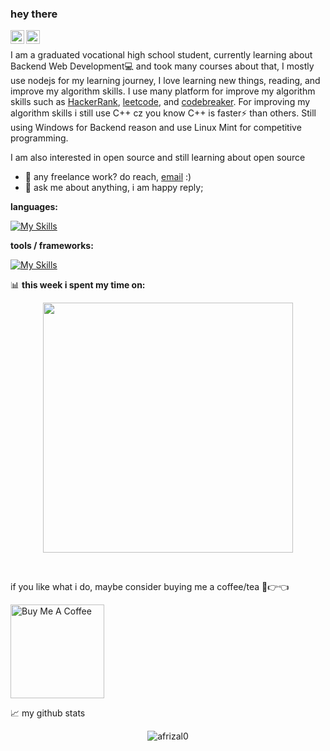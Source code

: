 ### hey there 

<a href="https://twitter.com/afriiizal">
  <img align="left" alt="Afrizal Noer | Twitter" width="22px" src="https://raw.githubusercontent.com/peterthehan/peterthehan/master/assets/twitter.svg" />
</a>
<a href="https://www.linkedin.com/in/muh-afrizal-nur-47b4a6228">
  <img align="left" alt="Afrizal Noer's LinkedIn" width="22px" src="https://raw.githubusercontent.com/peterthehan/peterthehan/master/assets/linkedin.svg" />
</a>

<br />

I am a graduated vocational high school student, currently learning about Backend Web Development💻 and took many courses about that, I mostly use nodejs for my learning journey, I love learning new things, reading, and improve my algorithm skills. I use many platform for improve my algorithm skills such as [HackerRank](https://www.hackerrank.com/hellspeir), [leetcode](https://leetcode.com/afriizaalll/), and [codebreaker](https://codebreaker.xyz/profile/afriizaalll). For improving my algorithm skills i still use C++ cz you know C++ is faster⚡ than others. Still using Windows for Backend reason and use Linux Mint for competitive programming. 

I am also interested in open source and still learning about open source 

- 💼 any freelance work? do reach, [email](mailto:afriizaalll@gmail.com) :)
- 💬 ask me about anything, i am happy reply;

**languages:**  

[![My Skills](https://skills.thijs.gg/icons?i=go,cpp,py,javascript,md,php,&theme=dark)](https://skills.thijs.gg)

**tools / frameworks:**

[![My Skills](https://skills.thijs.gg/icons?i=nodejs,git,react,express,vim,mysql,&theme=dark)](https://skills.thijs.gg)


📊 **this week i spent my time on:**

<figure >
  <p align=center>
    <img src="https://wakatime.com/share/@afrizal0/2076ade9-34b7-42b2-bc9b-21c4a0d570b3.svg" height=400></img>
  </p>
</figure>

<br />

if you like what i do, maybe consider buying me a coffee/tea 🥺👉👈

<a href="https://saweria.co/afrizal0" target="_blank"><img src="https://cdn.buymeacoffee.com/buttons/v2/default-red.png" alt="Buy Me A Coffee" width="150" ></a>

📈 my github stats

<p align="center"> <img src="https://github-readme-stats.vercel.app/api?username=afrizal0&show_icons=true&theme=gotham" alt="afrizal0" />




